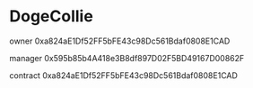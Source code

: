 # DogeCollie

owner
0xa824aE1Df52FF5bFE43c98Dc561Bdaf0808E1CAD

manager
0x595b85b4A418e3B8df897D02F5BD49167D00862F

contract
0xa824aE1Df52FF5bFE43c98Dc561Bdaf0808E1CAD